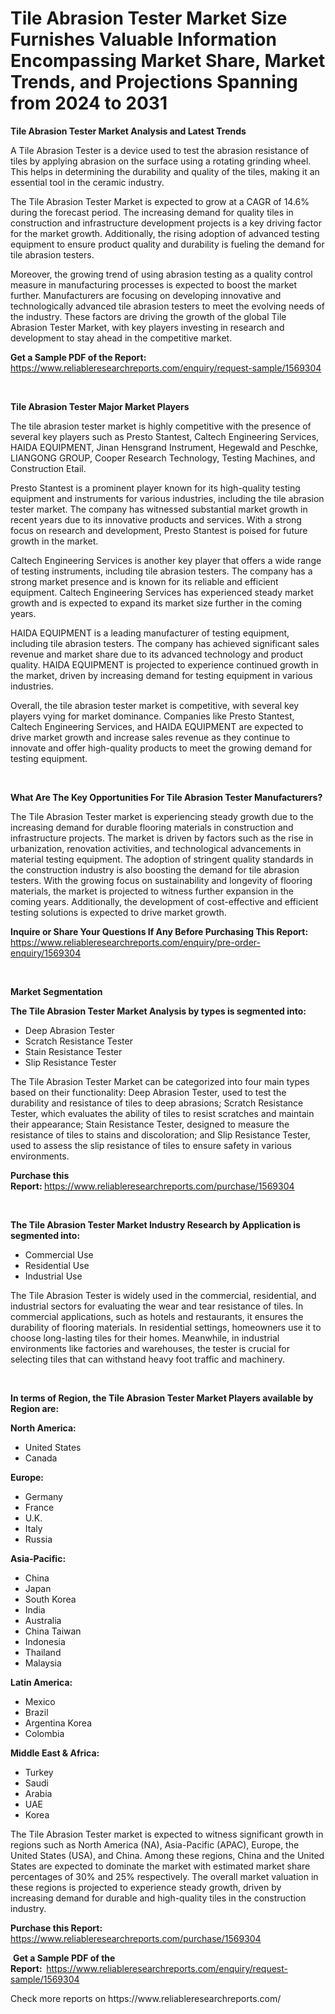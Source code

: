 <p><h1>Tile Abrasion Tester Market Size Furnishes Valuable Information Encompassing Market Share, Market Trends, and Projections Spanning from 2024 to 2031</h1></p><p><strong>Tile Abrasion Tester Market Analysis and Latest Trends</strong></p>
<p><p>A Tile Abrasion Tester is a device used to test the abrasion resistance of tiles by applying abrasion on the surface using a rotating grinding wheel. This helps in determining the durability and quality of the tiles, making it an essential tool in the ceramic industry.</p><p>The Tile Abrasion Tester Market is expected to grow at a CAGR of 14.6% during the forecast period. The increasing demand for quality tiles in construction and infrastructure development projects is a key driving factor for the market growth. Additionally, the rising adoption of advanced testing equipment to ensure product quality and durability is fueling the demand for tile abrasion testers.</p><p>Moreover, the growing trend of using abrasion testing as a quality control measure in manufacturing processes is expected to boost the market further. Manufacturers are focusing on developing innovative and technologically advanced tile abrasion testers to meet the evolving needs of the industry. These factors are driving the growth of the global Tile Abrasion Tester Market, with key players investing in research and development to stay ahead in the competitive market.</p></p>
<p><strong>Get a Sample PDF of the Report:&nbsp;</strong> <a href="https://www.reliableresearchreports.com/enquiry/request-sample/1569304">https://www.reliableresearchreports.com/enquiry/request-sample/1569304</a></p>
<p>&nbsp;</p>
<p><strong>Tile Abrasion Tester Major Market Players</strong></p>
<p><p>The tile abrasion tester market is highly competitive with the presence of several key players such as Presto Stantest, Caltech Engineering Services, HAIDA EQUIPMENT, Jinan Hensgrand Instrument, Hegewald and Peschke, LIANGONG GROUP, Cooper Research Technology, Testing Machines, and Construction Etail. </p><p>Presto Stantest is a prominent player known for its high-quality testing equipment and instruments for various industries, including the tile abrasion tester market. The company has witnessed substantial market growth in recent years due to its innovative products and services. With a strong focus on research and development, Presto Stantest is poised for future growth in the market.</p><p>Caltech Engineering Services is another key player that offers a wide range of testing instruments, including tile abrasion testers. The company has a strong market presence and is known for its reliable and efficient equipment. Caltech Engineering Services has experienced steady market growth and is expected to expand its market size further in the coming years.</p><p>HAIDA EQUIPMENT is a leading manufacturer of testing equipment, including tile abrasion testers. The company has achieved significant sales revenue and market share due to its advanced technology and product quality. HAIDA EQUIPMENT is projected to experience continued growth in the market, driven by increasing demand for testing equipment in various industries.</p><p>Overall, the tile abrasion tester market is competitive, with several key players vying for market dominance. Companies like Presto Stantest, Caltech Engineering Services, and HAIDA EQUIPMENT are expected to drive market growth and increase sales revenue as they continue to innovate and offer high-quality products to meet the growing demand for testing equipment.</p></p>
<p>&nbsp;</p>
<p><strong>What Are The Key Opportunities For Tile Abrasion Tester Manufacturers?</strong></p>
<p><p>The Tile Abrasion Tester market is experiencing steady growth due to the increasing demand for durable flooring materials in construction and infrastructure projects. The market is driven by factors such as the rise in urbanization, renovation activities, and technological advancements in material testing equipment. The adoption of stringent quality standards in the construction industry is also boosting the demand for tile abrasion testers. With the growing focus on sustainability and longevity of flooring materials, the market is projected to witness further expansion in the coming years. Additionally, the development of cost-effective and efficient testing solutions is expected to drive market growth.</p></p>
<p><strong>Inquire or Share Your Questions If Any Before Purchasing This Report:</strong> <a href="https://www.reliableresearchreports.com/enquiry/pre-order-enquiry/1569304">https://www.reliableresearchreports.com/enquiry/pre-order-enquiry/1569304</a></p>
<p>&nbsp;</p>
<p><strong>Market Segmentation</strong></p>
<p><strong>The Tile Abrasion Tester Market Analysis by types is segmented into:</strong></p>
<p><ul><li>Deep Abrasion Tester</li><li>Scratch Resistance Tester</li><li>Stain Resistance Tester</li><li>Slip Resistance Tester</li></ul></p>
<p><p>The Tile Abrasion Tester Market can be categorized into four main types based on their functionality: Deep Abrasion Tester, used to test the durability and resistance of tiles to deep abrasions; Scratch Resistance Tester, which evaluates the ability of tiles to resist scratches and maintain their appearance; Stain Resistance Tester, designed to measure the resistance of tiles to stains and discoloration; and Slip Resistance Tester, used to assess the slip resistance of tiles to ensure safety in various environments.</p></p>
<p><strong>Purchase this Report:&nbsp;</strong><a href="https://www.reliableresearchreports.com/purchase/1569304">https://www.reliableresearchreports.com/purchase/1569304</a></p>
<p>&nbsp;</p>
<p><strong>The Tile Abrasion Tester Market Industry Research by Application is segmented into:</strong></p>
<p><ul><li>Commercial Use</li><li>Residential Use</li><li>Industrial Use</li></ul></p>
<p><p>The Tile Abrasion Tester is widely used in the commercial, residential, and industrial sectors for evaluating the wear and tear resistance of tiles. In commercial applications, such as hotels and restaurants, it ensures the durability of flooring materials. In residential settings, homeowners use it to choose long-lasting tiles for their homes. Meanwhile, in industrial environments like factories and warehouses, the tester is crucial for selecting tiles that can withstand heavy foot traffic and machinery.</p></p>
<p>&nbsp;</p>
<p><strong>In terms of Region, the Tile Abrasion Tester Market Players available by Region are:</strong></p>
<p>
    <p> <strong> North America: </strong>
        <ul>
            <li>United States</li>
            <li>Canada</li>
        </ul>
        </p> 
    <p> <strong> Europe: </strong>
        <ul>
            <li>Germany</li>
            <li>France</li>
            <li>U.K.</li>
            <li>Italy</li>
            <li>Russia</li>
        </ul>
        </p> 
    <p> <strong> Asia-Pacific: </strong>
        <ul>
            <li>China</li>
            <li>Japan</li>
            <li>South Korea</li>
            <li>India</li>
            <li>Australia</li>
            <li>China Taiwan</li>
            <li>Indonesia</li>
            <li>Thailand</li>
            <li>Malaysia</li>
        </ul>
        </p> 
    <p> <strong> Latin America: </strong>
        <ul>
            <li>Mexico</li>
            <li>Brazil</li>
            <li>Argentina Korea</li>
            <li>Colombia</li>
        </ul>
        </p> 
    <p> <strong> Middle East & Africa: </strong>
        <ul>
            <li>Turkey</li>
            <li>Saudi</li>
            <li>Arabia</li>
            <li>UAE</li>
            <li>Korea</li>
        </ul>
    </p>
    </p>
<p><p>The Tile Abrasion Tester market is expected to witness significant growth in regions such as North America (NA), Asia-Pacific (APAC), Europe, the United States (USA), and China. Among these regions, China and the United States are expected to dominate the market with estimated market share percentages of 30% and 25% respectively. The overall market valuation in these regions is projected to experience steady growth, driven by increasing demand for durable and high-quality tiles in the construction industry.</p></p>
<p><strong>Purchase this Report: </strong><a href="https://www.reliableresearchreports.com/purchase/1569304">https://www.reliableresearchreports.com/purchase/1569304</a></p>
<p>&nbsp;<strong>Get a Sample PDF of the Report:&nbsp;&nbsp;</strong><a href="https://www.reliableresearchreports.com/enquiry/request-sample/1569304">https://www.reliableresearchreports.com/enquiry/request-sample/1569304</a></p>
<p><strong></strong></p>
<p>Check more reports on https://www.reliableresearchreports.com/</p>